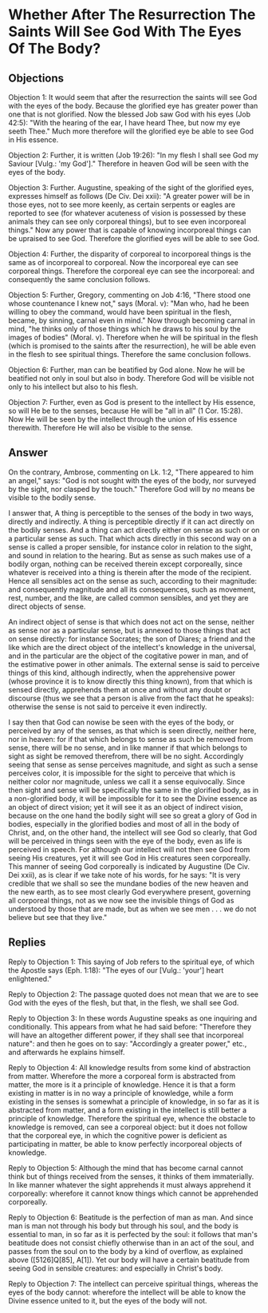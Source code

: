 # Whether After The Resurrection The Saints Will See God With The Eyes Of The Body?

## Objections

Objection 1: It would seem that after the resurrection the saints will see God with the eyes of the body. Because the glorified eye has greater power than one that is not glorified. Now the blessed Job saw God with his eyes (Job 42:5): "With the hearing of the ear, I have heard Thee, but now my eye seeth Thee." Much more therefore will the glorified eye be able to see God in His essence.

Objection 2: Further, it is written (Job 19:26): "In my flesh I shall see God my Saviour [Vulg.: 'my God']." Therefore in heaven God will be seen with the eyes of the body.

Objection 3: Further. Augustine, speaking of the sight of the glorified eyes, expresses himself as follows (De Civ. Dei xxii): "A greater power will be in those eyes, not to see more keenly, as certain serpents or eagles are reported to see (for whatever acuteness of vision is possessed by these animals they can see only corporeal things), but to see even incorporeal things." Now any power that is capable of knowing incorporeal things can be upraised to see God. Therefore the glorified eyes will be able to see God.

Objection 4: Further, the disparity of corporeal to incorporeal things is the same as of incorporeal to corporeal. Now the incorporeal eye can see corporeal things. Therefore the corporeal eye can see the incorporeal: and consequently the same conclusion follows.

Objection 5: Further, Gregory, commenting on Job 4:16, "There stood one whose countenance I knew not," says (Moral. v): "Man who, had he been willing to obey the command, would have been spiritual in the flesh, became, by sinning, carnal even in mind." Now through becoming carnal in mind, "he thinks only of those things which he draws to his soul by the images of bodies" (Moral. v). Therefore when he will be spiritual in the flesh (which is promised to the saints after the resurrection), he will be able even in the flesh to see spiritual things. Therefore the same conclusion follows.

Objection 6: Further, man can be beatified by God alone. Now he will be beatified not only in soul but also in body. Therefore God will be visible not only to his intellect but also to his flesh.

Objection 7: Further, even as God is present to the intellect by His essence, so will He be to the senses, because He will be "all in all" (1 Cor. 15:28). Now He will be seen by the intellect through the union of His essence therewith. Therefore He will also be visible to the sense.

## Answer

On the contrary, Ambrose, commenting on Lk. 1:2, "There appeared to him an angel," says: "God is not sought with the eyes of the body, nor surveyed by the sight, nor clasped by the touch." Therefore God will by no means be visible to the bodily sense.

I answer that, A thing is perceptible to the senses of the body in two ways, directly and indirectly. A thing is perceptible directly if it can act directly on the bodily senses. And a thing can act directly either on sense as such or on a particular sense as such. That which acts directly in this second way on a sense is called a proper sensible, for instance color in relation to the sight, and sound in relation to the hearing. But as sense as such makes use of a bodily organ, nothing can be received therein except corporeally, since whatever is received into a thing is therein after the mode of the recipient. Hence all sensibles act on the sense as such, according to their magnitude: and consequently magnitude and all its consequences, such as movement, rest, number, and the like, are called common sensibles, and yet they are direct objects of sense.

An indirect object of sense is that which does not act on the sense, neither as sense nor as a particular sense, but is annexed to those things that act on sense directly: for instance Socrates; the son of Diares; a friend and the like which are the direct object of the intellect's knowledge in the universal, and in the particular are the object of the cogitative power in man, and of the estimative power in other animals. The external sense is said to perceive things of this kind, although indirectly, when the apprehensive power (whose province it is to know directly this thing known), from that which is sensed directly, apprehends them at once and without any doubt or discourse (thus we see that a person is alive from the fact that he speaks): otherwise the sense is not said to perceive it even indirectly.

I say then that God can nowise be seen with the eyes of the body, or perceived by any of the senses, as that which is seen directly, neither here, nor in heaven: for if that which belongs to sense as such be removed from sense, there will be no sense, and in like manner if that which belongs to sight as sight be removed therefrom, there will be no sight. Accordingly seeing that sense as sense perceives magnitude, and sight as such a sense perceives color, it is impossible for the sight to perceive that which is neither color nor magnitude, unless we call it a sense equivocally. Since then sight and sense will be specifically the same in the glorified body, as in a non-glorified body, it will be impossible for it to see the Divine essence as an object of direct vision; yet it will see it as an object of indirect vision, because on the one hand the bodily sight will see so great a glory of God in bodies, especially in the glorified bodies and most of all in the body of Christ, and, on the other hand, the intellect will see God so clearly, that God will be perceived in things seen with the eye of the body, even as life is perceived in speech. For although our intellect will not then see God from seeing His creatures, yet it will see God in His creatures seen corporeally. This manner of seeing God corporeally is indicated by Augustine (De Civ. Dei xxii), as is clear if we take note of his words, for he says: "It is very credible that we shall so see the mundane bodies of the new heaven and the new earth, as to see most clearly God everywhere present, governing all corporeal things, not as we now see the invisible things of God as understood by those that are made, but as when we see men . . . we do not believe but see that they live."

## Replies

Reply to Objection 1: This saying of Job refers to the spiritual eye, of which the Apostle says (Eph. 1:18): "The eyes of our [Vulg.: 'your'] heart enlightened."

Reply to Objection 2: The passage quoted does not mean that we are to see God with the eyes of the flesh, but that, in the flesh, we shall see God.

Reply to Objection 3: In these words Augustine speaks as one inquiring and conditionally. This appears from what he had said before: "Therefore they will have an altogether different power, if they shall see that incorporeal nature": and then he goes on to say: "Accordingly a greater power," etc., and afterwards he explains himself.

Reply to Objection 4: All knowledge results from some kind of abstraction from matter. Wherefore the more a corporeal form is abstracted from matter, the more is it a principle of knowledge. Hence it is that a form existing in matter is in no way a principle of knowledge, while a form existing in the senses is somewhat a principle of knowledge, in so far as it is abstracted from matter, and a form existing in the intellect is still better a principle of knowledge. Therefore the spiritual eye, whence the obstacle to knowledge is removed, can see a corporeal object: but it does not follow that the corporeal eye, in which the cognitive power is deficient as participating in matter, be able to know perfectly incorporeal objects of knowledge.

Reply to Objection 5: Although the mind that has become carnal cannot think but of things received from the senses, it thinks of them immaterially. In like manner whatever the sight apprehends it must always apprehend it corporeally: wherefore it cannot know things which cannot be apprehended corporeally.

Reply to Objection 6: Beatitude is the perfection of man as man. And since man is man not through his body but through his soul, and the body is essential to man, in so far as it is perfected by the soul: it follows that man's beatitude does not consist chiefly otherwise than in an act of the soul, and passes from the soul on to the body by a kind of overflow, as explained above ([5126]Q[85], A[1]). Yet our body will have a certain beatitude from seeing God in sensible creatures: and especially in Christ's body.

Reply to Objection 7: The intellect can perceive spiritual things, whereas the eyes of the body cannot: wherefore the intellect will be able to know the Divine essence united to it, but the eyes of the body will not.